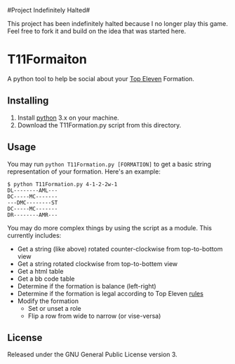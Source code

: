 #Project Indefinitely Halted#

This project has been indefinitely halted because I no longer play this game.
Feel free to fork it and build on the idea that was started here.

T11Formaiton
============

A python tool to help be social about your [Top Eleven] Formation.

Installing
----------

 1. Install [python] 3.x on your machine.
 2. Download the T11Formation.py script from this directory.

Usage
-----

You may run `python T11Formation.py [FORMATION]` to get a basic string
representation of your formation. Here's an example:

    $ python T11Formation.py 4-1-2-2w-1
    DL--------AML---
    DC-----MC-------
    ---DMC--------ST
    DC-----MC-------
    DR--------AMR---

You may do more complex things by using the script as a module. This
currently includes:

 * Get a string (like above) rotated counter-clockwise from top-to-bottom view
 * Get a string rotated clockwise from top-to-bottem view
 * Get a html table
 * Get a bb code table
 * Determine if the formation is balance (left-right)
 * Determine if the formation is legal according to Top Eleven [rules]
 * Modify the formation
     * Set or unset a role
     * Flip a row from wide to narrow (or vise-versa)

License
-------

Released under the GNU General Public License version 3.


[Top Eleven]: http://www.topeleven.com "Top Eleven Website"
[python]: https://www.python.org/downloads "Python Downloads"
[rules]: http://wiki.topeleven.com/Squad#Formations

